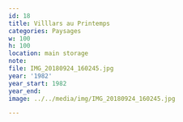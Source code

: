 ```yaml
---
id: 18
title: Villlars au Printemps
categories: Paysages
w: 100
h: 100
location: main storage
note:
file: IMG_20180924_160245.jpg
year: '1982'
year_start: 1982
year_end:
image: ../../media/img/IMG_20180924_160245.jpg

---
```

